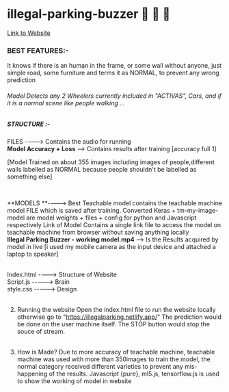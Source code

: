 # illegal-parking-buzzer 🔔 🚗 📛
[Link to Website](https://illegalparking.netlify.app/)
### BEST FEATURES:-
It knows if there is an human in the frame, or some wall without anyone, just simple road, some furniture and terms it as NORMAL, to prevent any wrong prediction
<br/>




###### Model Detects any 2 Wheelers currently included in "ACTIVAS", Cars, and if it is a normal scene like people walking ...
##### STRUCTURE :- 
FILES ----> Contains the audio for running
 <br/>
 **Model Accuracy + Loss** --> Contains results after training [accuracy full 1]

 [Model Trained on about 355 images including images of people,different walls labelled as NORMAL because people shouldn't be labelled as something else]

 <br/>

 **MODELS **----> Best Teachable model contains the teachable machine model FILE which is saved after training.
            Converted Keras + tm-my-image-model are model weights + files + config for python and Javascript respectively
            Link of Model Contains a single link file to access the model on teachable machine from browser without saving anything locally
            <br/>
 **Illegal Parking Buzzer - working model.mp4** --> Is the Results acquired by model in live [i used my mobile camera as the input device and attached a laptop to speaker]


 <br/>
 Index.html ----> Structure of Website
 <br/>
 Script.js -----> Brain
 <br/>
 style.css -----> Design 
 <br/><br/>

2. Running the website
Open the index.html file to run the website locally otherwise go to "https://illegalparking.netlify.app/"
The prediction would be done on the user machine itself.
The STOP button would stop the souce of stream.
<br/><br/>

3. How is Made?
Due to more accuracy of teachable machine, teachable machine was used with more than 350images to train the model, the normal category received different varieties to prevent any mis-happening of the results.
Javascript {pure}, ml5.js, tensorflow.js is used to show the working of model in website
